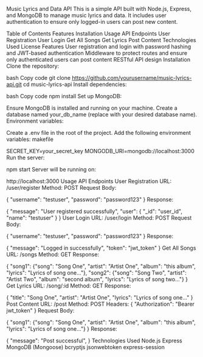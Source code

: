 Music Lyrics and Data API
This is a simple API built with Node.js, Express, and MongoDB to manage music lyrics and data. It includes user authentication to ensure only logged-in users can post new content.

Table of Contents
Features
Installation
Usage
API Endpoints
User Registration
User Login
Get All Songs
Get Lyrics
Post Content
Technologies Used
License
Features
User registration and login with password hashing and JWT-based authentication
Middleware to protect routes and ensure only authenticated users can post content
RESTful API design
Installation
Clone the repository:

bash
Copy code
git clone https://github.com/yourusername/music-lyrics-api.git
cd music-lyrics-api
Install dependencies:

bash
Copy code
npm install
Set up MongoDB:

Ensure MongoDB is installed and running on your machine.
Create a database named your_db_name (replace with your desired database name).
Environment variables:

Create a .env file in the root of the project.
Add the following environment variables:
makefile

SECRET_KEY=your_secret_key
MONGODB_URI=mongodb://localhost:3000
Run the server:

npm start
Server will be running on:

http://localhost:3000
Usage
API Endpoints
User Registration
URL: /user/register
Method: POST
Request Body:

{
  "username": "testuser",
  "password": "password123"
}
Response:

{
  "message": "User registered successfully",
  "user": {
    "_id": "user_id",
    "name": "testuser"
  }
}
User Login
URL: /user/login
Method: POST
Request Body:

{
  "username": "testuser",
  "password": "password123"
}
Response:

{
  "message": "Logged in successfully",
  "token": "jwt_token"
}
Get All Songs
URL: /songs
Method: GET
Response:

{
  "song1": {"song": "Song One", "artist": "Artist One", "album": "this album", "lyrics": "Lyrics of song one..."},
  "song2": {"song": "Song Two", "artist": "Artist Two", "album": "second album", "lyrics": "Lyrics of song two..."}
}
Get Lyrics
URL: /song/:id
Method: GET
Response:

{
  "title": "Song One",
  "artist": "Artist One",
  "lyrics": "Lyrics of song one..."
}
Post Content
URL: /post
Method: POST
Headers:
{
  "Authorization": "Bearer jwt_token"
}
Request Body:

{
  "song1": {"song": "Song One", "artist": "Artist One", "album": "this album", "lyrics": "Lyrics of song one..."}
}
Response:

{
  "message": "Post successful",
}
Technologies Used
Node.js
Express
MongoDB (Mongoose)
bcryptjs
jsonwebtoken
express-session
